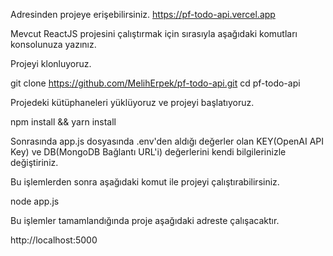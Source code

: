 Adresinden projeye erişebilirsiniz. https://pf-todo-api.vercel.app

Mevcut ReactJS projesini çalıştırmak için sırasıyla aşağıdaki komutları konsolunuza yazınız.

Projeyi klonluyoruz.

git clone https://github.com/MelihErpek/pf-todo-api.git 
cd pf-todo-api

Projedeki kütüphaneleri yüklüyoruz ve projeyi başlatıyoruz.

npm install && yarn install 

Sonrasında app.js dosyasında .env'den aldığı değerler olan KEY(OpenAI API Key) ve DB(MongoDB Bağlantı URL'i) değerlerini kendi bilgilerinizle değiştiriniz.

Bu işlemlerden sonra aşağıdaki komut ile projeyi çalıştırabilirsiniz. 

node app.js

Bu işlemler tamamlandığında proje aşağıdaki adreste çalışacaktır.

http://localhost:5000

